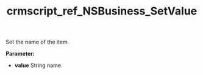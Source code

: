 ﻿---
title: crmscript_ref_NSBusiness_SetValue
description: NSBusiness.SetValue(String value)
intellisense: NSBusiness.SetValue
keywords: NSBusiness, SetValue
so.topic: reference
---

Set the name of the item.

**Parameter:** 
 - **value** String name.

